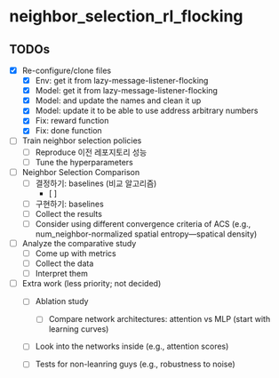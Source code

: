 # neighbor_selection_rl_flocking

## TODOs
- [x] Re-configure/clone files
  - [x] Env: get it from lazy-message-listener-flocking
  - [x] Model: get it from lazy-message-listener-flocking
  - [x] Model: and update the names and clean it up
  - [x] Model: update it to be able to use address arbitrary numbers
  - [x] Fix: reward function
  - [x] Fix: done function
- [ ] Train neighbor selection policies
  - [ ] Reproduce 이전 레포지토리 성능
  - [ ] Tune the hyperparameters
- [ ] Neighbor Selection Comparison
  - [ ] 결정하기: baselines (비교 알고리즘)
    - [ ] 
  - [ ] 구현하기: baselines
  - [ ] Collect the results
  - [ ] Consider using different convergence criteria of ACS (e.g., num_neighbor-normalized spatial entropy––spatical density)
- [ ] Analyze the comparative study
  - [ ] Come up with metrics
  - [ ] Collect the data
  - [ ] Interpret them
- [ ] Extra work (less priority; not decided)
  - [ ] Ablation study
    - [ ] Compare network architectures: attention vs MLP (start with learning curves)
  - [ ] Look into the networks inside (e.g., attention scores)
  - [ ] Tests for non-leanring guys (e.g., robustness to noise)

